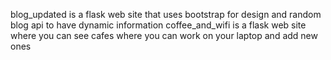 blog_updated is a flask web site that uses bootstrap for design and random blog api to have dynamic information
coffee_and_wifi is a flask web site where you can see cafes where you can work on your laptop and add new ones
